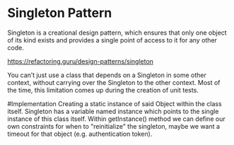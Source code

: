 # Singleton Pattern
Singleton is a creational design pattern, which ensures that only one object of its kind
exists and provides a single point of access to it for any other code.

https://refactoring.guru/design-patterns/singleton

You can’t just use a class that depends on a Singleton in some other context, without carrying over the 
Singleton to the other context. Most of the time, this limitation comes up during the creation of unit tests.

#Implementation
Creating a static instance of said Object within the class itself. Singleton has a variable named instance which
points to the single instance of this class itself. Within getInstance() method we can define our own constraints
for when to "reinitialize" the singleton, maybe we want a timeout for that object (e.g. authentication token).
